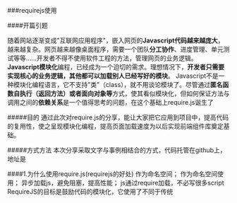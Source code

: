 ###requirejs使用

####开篇引题

随着网站逐渐变成"互联网应用程序"，嵌入网页的**Javascript代码越来越庞大**，越来越复杂。网页越来越像桌面程序，需要一个团队**分工协作**、进度管理、单元测试等等......开发者不得不使用软件工程的方法，管理网页的业务逻辑。
**Javascript模块化**编程，已经成为一个迫切的需求。理想情况下，**开发者只需要实现核心的业务逻辑，其他都可以加载别人已经写好的模块**。
Javascript不是一种模块化编程语言，它不支持"类"（class），就不用谈论模块了。尽管通过**匿名函数自执行（返回方法）或者面向对象等**方式，使其看似模块化，但如何保证方法与调用之间的**依赖关系**是一个值得思考的问题，在这个基础上require.js诞生了

#####目的
通过此次对require.js的分享，能让大家把它应用到项目中，提高代码的复用性，使之呈现模块化编程，提高页面加载速度为以后实现前端组件库奠定基础。

#####方式方法
本次分享采取文字与事例相结合的方式，代码托管在github上，地址是

####1.为什么使用require.js(requirejs的好处)
作为命名空间；
作为命名空间使用；
异步加载js，避免阻塞，提高性能；
js通过require加载，不必写很多script
RequireJS的目标是鼓励代码的模块化，它使用了不同于传统<script>标签的脚本加载步骤。可以用它来加速、优化代码，但其主要目的还是为了代码的模块化。它鼓励在使用脚本时以module ID替代URL地址。

